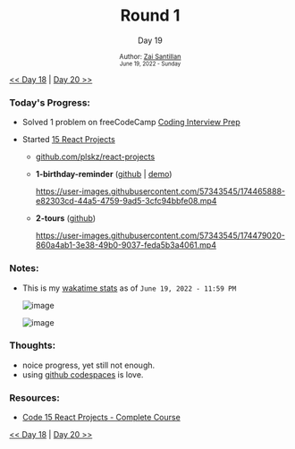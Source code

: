 <div align="center">
  <h1>Round 1</h1>
  <p>Day 19</p>

  <sub>
    Author: <a href="https://github.com/plskz" target="_blank">Zai Santillan</a>
    <br>
    <small>June 19, 2022 - Sunday</small>
  </sub>
</div>

[<< Day 18](day018.md) | [Day 20 >>](day020.md)

### Today's Progress:

- Solved 1 problem on freeCodeCamp [Coding Interview Prep](https://www.freecodecamp.org/learn/coding-interview-prep/)

- Started [15 React Projects](https://youtu.be/a_7Z7C_JCyo)

  - [github.com/plskz/react-projects](https://github.com/plskz/react-projects)
  - **1-birthday-reminder** ([github](https://github.com/plskz/react-projects/tree/sol/01-birthday-reminder/setup) | [demo](https://birthday-reminder-plskz.vercel.app))

    https://user-images.githubusercontent.com/57343545/174465888-e82303cd-44a5-4759-9ad5-3cfc94bbfe08.mp4

  - **2-tours** ([github](https://github.com/plskz/react-projects/tree/sol/02-tours/setup))

    https://user-images.githubusercontent.com/57343545/174479020-860a4ab1-3e38-49b0-9037-feda5b3a4061.mp4

### Notes:

- This is my [wakatime stats](https://wakatime.com/@plskz) as of `June 19, 2022 - 11:59 PM`

  ![image](https://user-images.githubusercontent.com/57343545/174522562-c6bc0fb3-fe00-4965-8a87-9be11aadf275.png)

  ![image](https://user-images.githubusercontent.com/57343545/174522590-00379ada-538b-4b24-bd1d-aa5f8b58b68d.png)

### Thoughts:

- noice progress, yet still not enough.
- using [github codespaces](https://github.com/codespaces) is love.

### Resources:

- [Code 15 React Projects - Complete Course](https://youtu.be/a_7Z7C_JCyo)

[<< Day 18](day018.md) | [Day 20 >>](day020.md)
